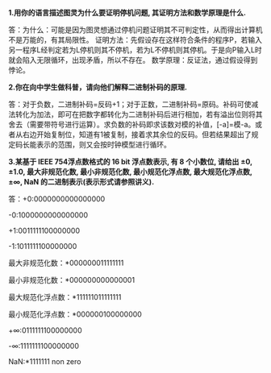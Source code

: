 **1.用你的语言描述图灵为什么要证明停机问题, 其证明方法和数学原理是什么.**

答：为什么：可能是因为图灵想通过停机问题证明其不可判定性，从而得出计算机不是万能的，有其局限性。
证明方法：先假设存在这样符合条件的程序P，若输入另一程序L经判定若为L停机则其不停机，若为L不停机则其停机。于是向P输入L时就会陷入无限循环，出现矛盾，所以不存在。
数学原理：反证法，通过假设得到悖论。

**2.你在向中学生做科普，请向他们解释二进制补码的原理.**

答：对于负数，二进制补码=反码+1；对于正数，二进制补码=原码。补码可使减法转化为加法，即可在把数字都转化为二进制补码后进行相加，若有溢出位则将其舍去（需要带符号进行运算）。求负数的补码即求该数对模的补值，[-a]=模-a。或者从右边开始复制位，知道有1被复制，接着求其余位的反码。但若结果超出了规定码长能表示的范围，则又会按时钟模型进行循环。

**3.某基于 IEEE 754浮点数格式的 16 bit 浮点数表示, 有 8 个小数位, 请给出 ±0, ±1.0, 最大非规范化数, 最小非规范化数, 最小规范化浮点数, 最大规范化浮点数,±∞, NaN 的二进制表示(表示形式请参照讲义).**

答：+0:0000000000000000

   -0:1000000000000000
   
   +1:0011111100000000
   
   -1:1011111100000000
   
   最大非规范化数：*000000011111111
   
   最小非规范化数：*000000000000001
   
   最大规范化浮点数：*111111011111111
   
   最小规范化浮点数：*000000100000000
   
   +∞:0111111100000000
   
   -∞:1111111100000000
   
   NaN:*1111111 non zero
